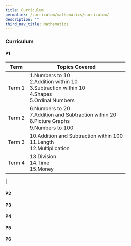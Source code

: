 ```yaml
---
title: Curriculum
permalink: /curriculum/mathematics/curriculum/
description: ""
third_nav_title: Mathematics
---
```

### **Curriculum**

#### **P1**

| Term | Topics Covered |
|:---:|---|
| Term 1 | 1.Numbers to 10<br>2.Addition within 10<br>3.Subtraction within 10<br>4.Shapes<br>5.Ordinal Numbers |
| Term 2 | 6.Numbers to 20<br>7.Addition and Subtraction within 20<br>8.Picture Graphs<br>9.Numbers to 100 |
| Term 3 | 10.Addition and Subtraction within 100<br>11.Length<br>12.Multiplication |
| Term 4 | 13.Division<br>14.Time<br>15.Money |
|

#### **P2**



#### **P3**



#### **P4**



#### **P5**



#### **P6**



